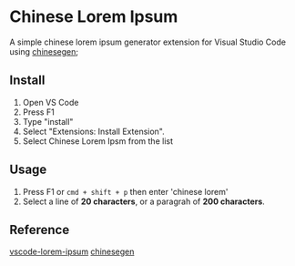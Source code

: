 # Chinese Lorem Ipsum

A simple chinese lorem ipsum generator extension for Visual Studio Code using [chinesegen](https://github.com/0of/chinesegen);

## Install

1. Open VS Code
2. Press F1
3. Type "install"
4. Select "Extensions: Install Extension".
5. Select Chinese Lorem Ipsm from the list

## Usage

1. Press F1 or `cmd + shift + p` then enter 'chinese lorem'
2. Select a line of **20 characters**, or a paragrah of **200 characters**.

## Reference
[vscode-lorem-ipsum](https://github.com/Tyriar/vscode-lorem-ipsum)
[chinesegen](https://github.com/0of/chinesegen)